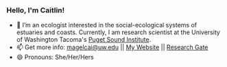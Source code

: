 ### Hello, I'm Caitlin!
- 🌱  I’m an ecologist interested in the social-ecological systems of estuaries and coasts. Currently, I am research scientist at the University of Washington Tacoma's [Puget Sound Institute](https://www.pugetsoundinstitute.org/).
- 📫  Get more info: magelcai@uw.edu || [My Website](https://caitlinmagel.weebly.com/) || [Research Gate](https://www.researchgate.net/profile/Caitlin-Magel)
- 😄 Pronouns: She/Her/Hers
